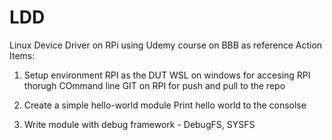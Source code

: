 # LDD
Linux Device Driver on RPi using Udemy course on BBB as reference
Action Items: 
1. Setup environment 
	RPI as the DUT
	WSL on windows for accesing RPI thorugh COmmand line
	GIT on RPI for push and pull to the repo
2. Create a simple hello-world module
	Print hello world to the consolse

3. Write module with debug framework - DebugFS, SYSFS

